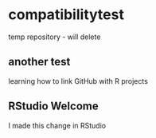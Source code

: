 # compatibilitytest
temp repository - will delete

## another test
learning how to link GitHub with R projects

## RStudio Welcome
I made this change in RStudio